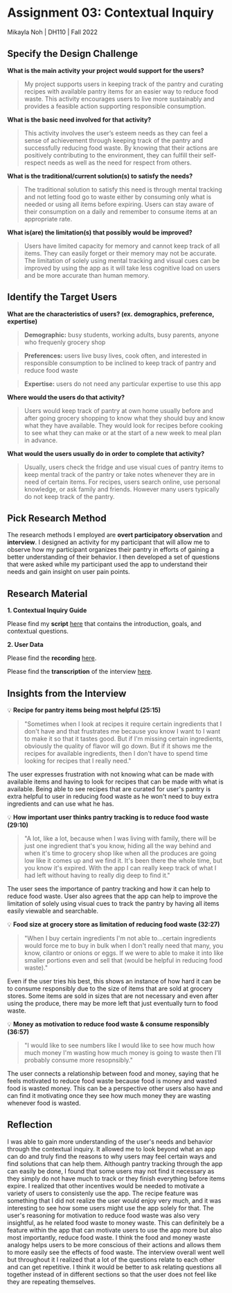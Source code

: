 # Assignment 03: Contextual Inquiry
Mikayla Noh | DH110 | Fall 2022

## Specify the Design Challenge
**What is the main activity your project would support for the users?**
> My project supports users in keeping track of the pantry and curating recipes with available pantry items for an easier way to reduce food waste. This activity encourages users to live more sustainably and provides a feasible action supporting responsible consumption. 

**What is the basic need involved for that activity?**
> This activity involves the user’s esteem needs as they can feel a sense of achievement through keeping track of the pantry and successfully reducing food waste. By knowing that their actions are positively contributing to the environment, they can fulfill their self-respect needs as well as the need for respect from others. 

**What is the traditional/current solution(s) to satisfy the needs?**
> The traditional solution to satisfy this need is through mental tracking and not letting food go to waste either by consuming only what is needed or using all items before expiring. Users can stay aware of their consumption on a daily and remember to consume items at an appropriate rate. 

**What is(are) the limitation(s) that possibly would be improved?**
> Users have limited capacity for memory and cannot keep track of all items. They can easily forget or their memory may not be accurate. The limitation of solely using mental tracking and visual cues can be improved by using the app as it will take less cognitive load on users and be more accurate than human memory. 

## Identify the Target Users
**What are the characteristics of users? (ex. demographics, preference, expertise)**
> **Demographic:** busy students, working adults, busy parents, anyone who frequenly grocery shop

> **Preferences:** users live busy lives, cook often, and interested in responsible consumption to be inclined to keep track of pantry and reduce food waste

> **Expertise:** users do not need any particular expertise to use this app

**Where would the users do that activity?**
> Users would keep track of pantry at own home usually before and after going grocery shopping to know what they should buy and know what they have available. They would look for recipes before cooking to see what they can make or at the start of a new week to meal plan in advance. 

**What would the users usually do in order to complete that activity?**
> Usually, users check the fridge and use visual cues of pantry items to keep mental track of the pantry or take notes whenever they are in need of certain items. For recipes, users search online, use personal knowledge, or ask family and friends. However many users typically do not keep track of the pantry. 

## Pick Research Method
The research methods I employed are **overt participatory observation** and **interview**. I designed an activity for my participant that will allow me to observe how my participant organizes their pantry in efforts of gaining a better understanding of their behavior. I then developed a set of questions that were asked while my participant used the app to understand their needs and gain insight on user pain points.

## Research Material
**1. Contextual Inquiry Guide**

Please find my **script** [here](https://docs.google.com/document/d/1PvPpa7fLemPpLOMahskIs71-DjWuXfFAuRf9uepYwQo/edit?usp=sharing) that contains the introduction, goals, and contextual questions. 

**2. User Data** 

Please find the **recording** [here](https://drive.google.com/file/d/1iyP5Zh9yYL-luyvVTEk18QIvO7BUHwrX/view?usp=sharing).

Please find the **transcription** of the interview [here](https://docs.google.com/document/d/1uSmzF4daDoeFUavdBm4-lLWFYsHAjmedKFcZ-2Urwp0/edit?usp=sharing).

## Insights from the Interview
:bulb: **Recipe for pantry items being most helpful (25:15)**
> "Sometimes when I look at recipes it require certain ingredients that I don't have and that frustrates me because you know I want to I want to make it so that it tastes good. But if I'm missing certain ingredients, obviously the quality of flavor will go down. But if it shows me the recipes for available ingredients, then I don't have to spend time looking for recipes that I really need."

The user expresses frustration with not knowing what can be made with available items and having to look for recipes that can be made with what is available. Being able to see recipes that are curated for user's pantry is extra helpful to user in reducing food waste as he won't need to buy extra ingredients and can use what he has.

:bulb: **How important user thinks pantry tracking is to reduce food waste (29:10)**
> "A lot, like a lot, because when I was living with family, there will be just one ingredient that's you know, hiding all the way behind and when it's time to grocery shop like when all the produces are going low like it comes up and we find it. It's been there the whole time, but you know it's expired. With the app I can really keep track of what I had left without having to really dig deep to find it."

The user sees the importance of pantry tracking and how it can help to reduce food waste. User also agrees that the app can help to improve the limitation of solely using visual cues to track the pantry by having all items easily viewable and searchable.

:bulb: **Food size at grocery store as limitation of reducing food waste (32:27)**
> "When I buy certain ingredients I'm not able to...certain ingredients would force me to buy in bulk when I don't really need that many, you know, cilantro or onions or eggs. If we were to able to make it into like smaller portions even and sell that (would be helpful in reducing food waste)."
 
Even if the user tries his best, this shows an instance of how hard it can be to consume responsibly due to the size of items that are sold at grocery stores. Some items are sold in sizes that are not necessary and even after using the produce, there may be more left that just eventually turn to food waste. 

:bulb: **Money as motivation to reduce food waste & consume responsibly (36:57)**
> "I would like to see numbers like I would like to see how much how much money I'm wasting how much money is going to waste then I'll probably consume more resopnsibly."

The user connects a relationship between food and money, saying that he feels motivated to reduce food waste because food is money and wasted food is wasted money. This can be a perspective other users also have and can find it motivating once they see how much money they are wasting whenever food is wasted. 

## Reflection

I was able to gain more understanding of the user's needs and behavior through the contextual inquiry. It allowed me to look beyond what an app can do and truly find the reasons to why users may feel certain ways and find solutions that can help them. Although pantry tracking through the app can easily be done, I found that some users may not find it necessary as they simply do not have much to track or they finish everything before items expire. I realized that other incentives would be needed to motivate a variety of users to consistenly use the app. The recipe feature was something that I did not realize the user would enjoy very much, and it was interesting to see how some users might use the app solely for that. The user's reasoning for motivation to reduce food waste was also very insightful, as he related food waste to money waste. This can definitely be a feature within the app that can motivate users to use the app more but also most importantly, reduce food waste. I think the food and money waste analogy helps users to be more conscious of their actions and allows them to more easily see the effects of food waste. The interview overall went well but throughout it I realized that a lot of the questions relate to each other and can get repetitive. I think it would be better to ask relating questions all together instead of in different sections so that the user does not feel like they are repeating themselves. 
